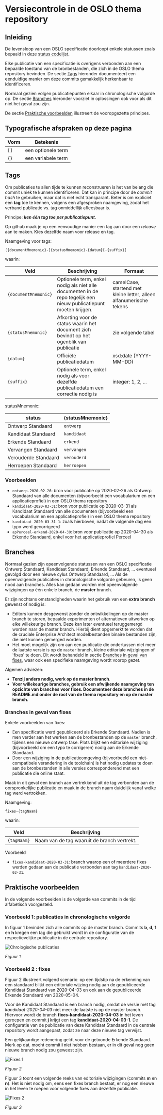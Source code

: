 # Versiecontrole in de OSLO thema repository

## Inleiding

De levensloop van een OSLO specificatie doorloopt enkele statussen zoals bepaald in deze [status codelijst](https://data.vlaanderen.be/doc/conceptscheme/StandaardStatus).

Elke publicatie van een specificatie is overigens verbonden aan een bepaalde toestand van de bronbestanden, die zich in de OSLO thema repository bevinden.
De sectie [Tags](#tags) hieronder documenteert een eenduidige manier om deze commits gemakkelijk herkenbaar te identificeren.

Normaal gezien volgen publicatiepunten elkaar in chronologische volgorde op.
De sectie [Branches](#branches) hieronder voorziet in oplossingen ook voor als dit niet het geval zou zijn.

De sectie [Praktische voorbeelden](#praktische-voorbeelden) illustreert de vooropgezette principes.

## Typografische afspraken op deze pagina

| Vorm | Betekenis |
|------|-----------|
| `[]` | een optionele term |
| `{}` | een variabele term |

## Tags


Om publicaties te allen tijde te kunnen reconstrueren is het van belang die commit uniek te kunnen identificeren.
Dat kan in principe door de *commit hash* te gebruiken, maar dat is niet echt transparant.
Beter is om expliciet een **tag** toe te kennen, volgens een afgesproken naamgeving, zodat het verband publicatie vs. tag onmiddellijk afleesbaar is.


Principe: **_ken één tag toe per publicatiepunt_**.

Op github maak je op een eenvoudige manier een tag aan door een *release* aan te maken. Kies dezelfde naam voor release en tag.

Naamgeving voor tags:
```
[{documentMnemonic}-]{statusMnemonic}-{datum}[-{suffix}]
```

waarin:

| Veld | Beschrijving | Formaat |
|------|--------------|---------|
| `{documentMnemonic}` | Optionele term, enkel nodig als niet alle documenten in de repo tegelijk een nieuw publicatiepunt moeten krijgen. | camelCase, startend met kleine letter, alleen alfanumerische tekens |
| `{statusMnemonic}` | Afkorting voor de status waarin het document zich bevindt op het ogenblik van publicatie | zie volgende tabel |
| `{datum}` | Officiële publicatiedatum | xsd:date (YYYY-MM-DD) |
| `{suffix}` | Optionele term, enkel nodig als voor dezelfde publicatiedatum een correctie nodig is | integer: 1, 2, ... | 

statusMnemonic:

| status | {statusMnemonic} |
|--------|------------------|
| Ontwerp Standaard | `ontwerp` |
| Kandidaat Standaard | `kandidaat` |
| Erkende Standaard | `erkend` |
| Vervangen Standaard | `vervangen` |
| Verouderde Standaard | `verouderd` |
| Herroepen Standaard  | `herroepen` |

### Voorbeelden
- `ontwerp-2020-02-26`: bron voor publicatie op 2020-02-26 als Ontwerp Standaard van alle documenten (bijvoorbeeld een vocabularium en een applicatieprofiel) in een OSLO thema repository
- `kandidaat-2020-03-31`: bron voor publicatie op 2020-03-31 als Kandidaat Standaard van alle documenten (bijvoorbeeld een vocabularium en een applicatieprofiel) in een OSLO thema repository
- `kandidaat-2020-03-31-1`: zoals hierboven, nadat de volgende dag een typo werd gecorrigeerd
- `apPerceel-erkend-2020-04-30`: bron voor publicatie op 2020-04-30 als Erkende Standaard, enkel voor het applicatieprofiel Perceel

## Branches

Normaal gezien zijn opeenvolgende statussen van een OSLO specificatie Ontwerp Standaard, Kandidaat Standaard, Erkende Standaard, ... eventueel gevolgd door een nieuwe cylus Ontwerp Standaard, ...
Als de opeenvolgende publicaties in chronologische volgorde gebeuren, is geen nood aan branches.
Alles kan gedaan worden met opeenvolgende wijzigingen op één enkele branch, de **master** branch.

Er zijn nochtans omstandigheden waarin het gebruik van een **extra branch** gewenst of nodig is:

- Editors kunnen desgewenst zonder de ontwikkelingen op de master branch te storen, bepaalde experimenten of alternatieven uitwerken op elke willekeurige branch.
Deze kan later eventueel teruggemergd worden naar de master branch.
Hierbij dient opgemerkt te worden dat de cruciale Enterprise Architect modelbestanden binaire bestanden zijn, die niet kunnen gemerged worden.
- Het moet mogelijk zijn om aan een publicatie die ondertussen niet meer de laatste versie is op de `master` branch,
kleine editoriale wijzigingen of 'fixes' te doen.
Dit wordt behandeld in sectie [Branches in geval van fixes](#branches-in-geval-van-fixes), waar ook een specifieke naamgeving wordt voorop gezet. 

Algemen adviezen:
- **Tenzij anders nodig, werk op de master branch.**
- **Voor willekeurige branches, gebruik een afwijkende naamgeving ten opzichte van branches voor fixes. Documenteer deze branches in de README.md onder de root van de thema repository en op de master branch.**


### Branches in geval van fixes

Enkele voorbeelden van fixes:
- Een specificatie werd gepubliceerd als Erkende Standaard. Nadien is men verder aan het werken aan de bronbestanden op de `master` branch, tijdens een nieuwe ontwerp fase. Plots blijkt een editoriale wijziging (bijvoorbeeld om een typo te corrigeren) nodig aan de Erkende Standaard.
- Door een wijziging in de publicatieomgeving (bijvoorbeeld een niet-compatibele verandering in de toolchain) is het nodig updates te doen aan de bronbestanden in alle versies corresponderend met een publicatie die online staat.

Maak in dit geval een branch aan vertrekkend uit de tag verbonden aan de oorspronkelijke publicatie en maak in de branch naam duidelijk vanaf welke tag werd vertrokken.

Naamgeving:
```
fixes-{tagNaam}
```

waarin:

| Veld | Beschrijving |
|------|--------------|
| `{tagNaam}` | Naam van de tag waaruit de branch vertrekt. |

Voorbeeld
- `fixes-kandidaat-2020-03-31`: branch waarop een of meerdere fixes werden gedaan aan de publicatie verbonden aan tag `kandidaat-2020-03-31`.

## Praktische voorbeelden

In de volgende voorbeelden is de volgorde van commits in de tijd alfabetisch voorgesteld.

### Voorbeeld 1: publicaties in chronologische volgorde

In figuur 1 bevinden zich alle commits op de master branch. Commits **b**, **d**, **f** en **h** kregen een tag die gebruikt wordt in de configuratie van de respectievelijke publicatie in de centrale repository.

![Chrologische publicaties](thema-repo-versiecontrole-fig1.jpg)

*Figuur 1*

### Voorbeeld 2 : fixes

Figuur 2 illustreert volgend scenario:
op een tijdstip na de erkenning van een standaard blijkt een editoriale wijzing nodig aan de gepubliceerde Kandidaat Standaard van 2020-04-03 en ook aan de gepubliceerde Erkende Standaard van 2020-05-04.

Voor de Kandidaat Standaard is een branch nodig, omdat de versie met tag *kandidaat-2020-04-03* niet meer de laatste is op de master branch.
Hiervoor wordt de branch **fixes-kandidaat-2020-04-03** in het leven geroepen en commit **j** krijgt een tag **kandidaat-2020-04-03-1**.
De configuratie van de publicatie van deze Kandidaat Standaard in de centrale repository wordt aangepast, zodat ze naar deze nieuwe tag verwijst.

Een gelijkaardige redenering geldt voor de getoonde Erkende Standaard. Merk op dat, mocht commit **i** niet hebben bestaan, er in dit geval nog geen nieuwe branch nodig zou geweest zijn.

![Fixes 1](thema-repo-versiecontrole-fig2.jpg)

*Figuur 2*

Figuur 3 toont een volgende reeks van editoriale wijzigingen (commits **m** en **n**).
Het is niet nodig om, eens een fixes branch bestaat, er nog een nieuwe in het leven te roepen voor volgende fixes aan dezelfde publicatie.

![Fixes 2](thema-repo-versiecontrole-fig3.jpg)

*Figuur 3*



